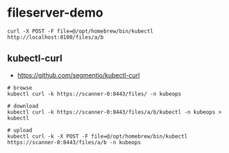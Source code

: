 # fileserver-demo

```
curl -X POST -F file=@/opt/homebrew/bin/kubectl http://localhost:8100/files/a/b
```

## kubectl-curl

- https://github.com/segmentio/kubectl-curl

```
# browse
kubectl curl -k https://scanner-0:8443/files/ -n kubeops

# download
kubectl curl -k https://scanner-0:8443/files/a/b/kubectl -n kubeops > kubectl

# upload
kubectl curl -k -X POST -F file=@/opt/homebrew/bin/kubectl  https://scanner-0:8443/files/a/b -n kubeops
```
